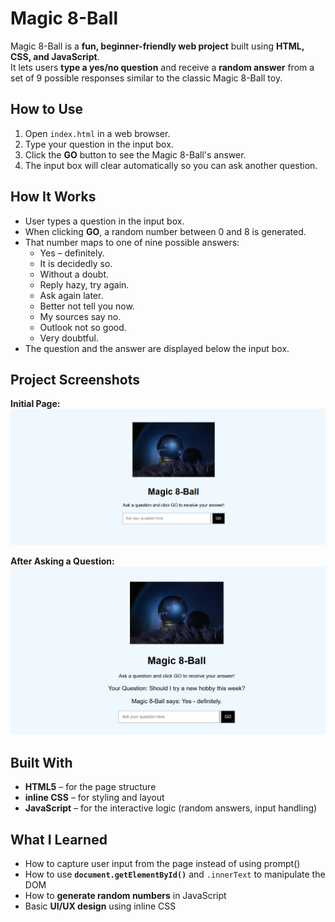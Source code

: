 # Magic 8-Ball

Magic 8-Ball is a **fun, beginner-friendly web project** built using **HTML, CSS, and JavaScript**.  
It lets users **type a yes/no question** and receive a **random answer** from a set of 9 possible responses similar to the classic Magic 8-Ball toy.

## How to Use

1. Open `index.html` in a web browser.  
2. Type your question in the input box.  
3. Click the **GO** button to see the Magic 8-Ball's answer.  
4. The input box will clear automatically so you can ask another question.

## How It Works

- User types a question in the input box.  
- When clicking **GO**, a random number between 0 and 8 is generated.  
- That number maps to one of nine possible answers:  
  - Yes – definitely.  
  - It is decidedly so.  
  - Without a doubt.  
  - Reply hazy, try again.  
  - Ask again later.  
  - Better not tell you now.  
  - My sources say no.  
  - Outlook not so good.  
  - Very doubtful.  
- The question and the answer are displayed below the input box.  
## Project Screenshots

**Initial Page:**  
![Initial page of Magic 8-Ball showing input box and GO button](screenshot-start.png)

**After Asking a Question:**  
![Magic 8-Ball displaying a sample question and random answer](screenshot-answer.png)

## Built With

- **HTML5** – for the page structure  
- **inline CSS** – for styling and layout  
- **JavaScript** – for the interactive logic (random answers, input handling)  

## What I Learned

- How to capture user input from the page instead of using prompt()
- How to use **`document.getElementById()`** and `.innerText` to manipulate the DOM  
- How to **generate random numbers** in JavaScript  
- Basic **UI/UX design** using inline CSS 
